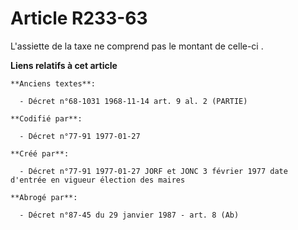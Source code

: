 # Article R233-63

L'assiette de la taxe ne comprend pas le montant de celle-ci   .

**Liens relatifs à cet article**

	**Anciens textes**:

	  - Décret n°68-1031 1968-11-14 art. 9 al. 2 (PARTIE)

	**Codifié par**:

	  - Décret n°77-91 1977-01-27

	**Créé par**:

	  - Décret n°77-91 1977-01-27 JORF et JONC 3 février 1977 date d'entrée en vigueur élection des maires

	**Abrogé par**:

	  - Décret n°87-45 du 29 janvier 1987 - art. 8 (Ab)
